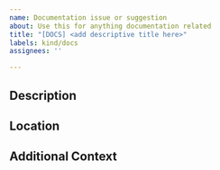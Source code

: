 ```yaml
---
name: Documentation issue or suggestion
about: Use this for anything documentation related
title: "[DOCS] <add descriptive title here>"
labels: kind/docs
assignees: ''

---
```


## Description

<!-- Please add a detailed description of the issue or suggestion -->

## Location

<!-- If this is related to an existing page, please include a link to the current page so we can make sure we know where to look -->

## Additional Context

<!-- Any additional context that would be useful -->

